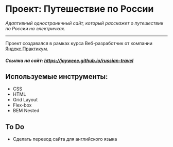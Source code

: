 # Проект: Путешествие по России 
_Адаптивный одностраничный сайт, который расскажет о путешествии по России на электричках._
***
Проект создавался в рамках курса Веб-разработчик от компании [Яндекс.Практикум](https://practicum.yandex.ru/).
##### Ссылка на сайт: https://jayweee.github.io/russian-travel
## Используемые инструменты:
- CSS
- HTML
- Grid Layout
- Flex-box
- BEM Nested
## To Do
- Сделать перевод сайта для английского языка
